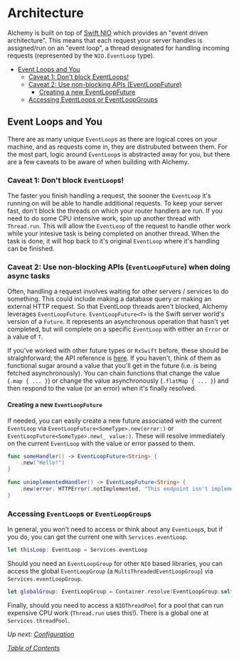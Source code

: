 # Architecture

Alchemy is built on top of [Swift NIO](https://github.com/apple/swift-nio) which provides an "event driven architecture". This means that each request your server handles is assigned/run on an "event loop", a thread designated for handling incoming requests (represented by the `NIO.EventLoop` type).

- [Event Loops and You](#event-loops-and-you)
  * [Caveat 1: Don't block EventLoops!](#caveat-1-dont-block-eventloops)
  * [Caveat 2: Use non-blocking APIs (EventLoopFuture)](#caveat-2-use-non-blocking-apis-eventloopfuture-when-doing-async-tasks)
    + [Creating a new EventLoopFuture](#creating-a-new-eventloopfuture)
  * [Accessing EventLoops or EventLoopGroups](#accessing-eventloops-or-eventloopgroups)

## Event Loops and You

There are as many unique `EventLoop`s as there are logical cores on your machine, and as requests come in, they are distrubuted between them. For the most part, logic around `EventLoop`s is abstracted away for you, but there are a few caveats to be aware of when building with Alchemy.

### Caveat 1: **Don't block `EventLoop`s!**

The faster you finish handling a request, the sooner the `EventLoop` it's running on will be able to handle additional requests. To keep your server fast, don't block the threads on which your router handlers are run. If you need to do some CPU intensive work, spin up another thread with `Thread.run`. This will allow the `EventLoop` of the request to handle other work while your intesive task is being completed on another thread. When the task is done, it will hop back to it's original `EventLoop` where it's handling can be finished.

### Caveat 2: **Use non-blocking APIs (`EventLoopFuture`) when doing async tasks**

Often, handling a request involves waiting for other servers / services to do something. This could include making a database query or making an external HTTP request. So that EventLoop threads aren't blocked, Alchemy leverages `EventLoopFuture`. `EventLoopFuture<T>` is the Swift server world's version of a `Future`. It represents an asynchronous operation that hasn't yet completed, but will complete on a specific `EventLoop` with either an `Error` or a value of `T`.

If you've worked with other future types or `RxSwift` before, these should be straighforward; the API reference is [here](https://apple.github.io/swift-nio/docs/current/NIO/Classes/EventLoopFuture.html). If you haven't, think of them as functional sugar around a value that you'll get in the future (i.e. is being fetched asynchronously). You can chain functions that change the value (`.map { ... }`) or change the value asynchronously (`.flatMap { ... }`) and then respond to the value (or an error) when it's finally resolved.

#### Creating a new `EventLoopFuture`

If needed, you can easily create a new future associated with the current `EventLoop` via `EventLoopFuture<SomeType>.new(error:)` or `EventLoopFuture<SomeType>.new(_ value:)`. These will resolve immediately on the current `EventLoop` with the value or error passed to them.

```swift
func someHandler() -> EventLoopFuture<String> {
    .new("Hello!")
}

func unimplementedHandler() -> EventLoopFuture<String> {
    .new(error: HTTPError(.notImplemented, "This endpoint isn't implemented yet"))
}
```

### Accessing `EventLoop`s or `EventLoopGroup`s

In general, you won't need to access or think about any `EventLoop`s, but if you do, you can get the current one with `Services.eventLoop`. 

```swift
let thisLoop: EventLoop = Services.eventLoop
```

Should you need an `EventLoopGroup` for other `NIO` based libraries, you can access the global `EventLoopGroup` (a `MultiThreadedEventLoopGroup`) via `Services.eventLoopGroup`.

```swift
let globalGroup: EventLoopGroup = Container.resolve(EventLoopGroup.self)
```

Finally, should you need to access a `NIOThreadPool` for a pool that can run expensive CPU work (`Thread.run` uses this!). There is a global one at `Services.threadPool`.

_Up next: [Configuration](1b_Configuration.md)_

_[Table of Contents](/Docs#docs)_